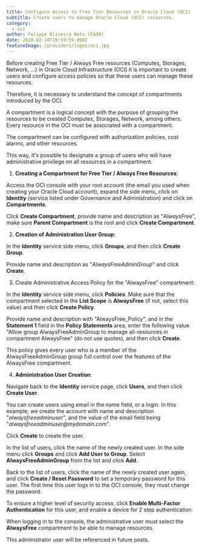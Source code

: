 ```yaml
---
title: Configure Access to Free Tier Resources in Oracle Cloud (OCI)
subtitle: Create users to manage Oracle Cloud (OCI) resources.
category:
  - oci
author: Felippe Oliveira Neto (FAON)
date: 2020-02-10T19:59:59.000Z
featureImage: /providers/logos/oci.jpg
---
```

Before creating Free Tier / Always Free resources (Computes, Storages, Network, …) in Oracle Cloud Infrastructure (OCI) it is important to create users and configure access policies so that these users can manage these resources.

Therefore, it is necessary to understand the concept of compartments introduced by the OCI.

A compartment is a logical concept with the purpose of grouping the resources to be created Computes, Storages, Network, among others. Every resource in the OCI must be associated with a compartment.

The compartment can be configured with authorization policies, cost alarms, and other resources.

This way, it's possible to designate a group of users who will have administrative privilege on all resources in a compartment.


1. **Creating a Compartment for Free Tier / Always Free Resources**:

  Access the OCI console with your root account (the email you used when creating your Oracle Cloud account), expand the side menu, click on **Identity** (service listed under Governance and Administration) and click on **Compartments**.

  Click **Create Compartment**, provide name and description as "_AlwaysFree_", make sure **Parent Compartment** is the root and click **Create Compartment**.

2. **Creation of Administration User Group**:

  In the **Identity** service side menu, click **Groups**, and then click **Create Group**.

  Provide name and description as "_AlwaysFreeAdminGroup_" and click **Create**.

3. Create Administrative Access Policy for the "AlwaysFree" compartment:

  In the **Identity** service side menu, click **Policies**. Make sure that the compartment selected in the **List Scope** is **AlwaysFree** (if not, select this value) and then click **Create Policy**.

  Provide name and description with "AlwaysFree_Policy", and in the **Statement 1** field in the **Policy Statements** area, enter the following value "Allow group AlwaysFreeAdminGroup to manage all-resources in compartment AlwaysFree" (do not use quotes), and then click **Create**.

  This policy gives every user who is a member of the AlwaysFreeAdminGroup group full control over the features of the AlwaysFree compartment.

4. **Administration User Creation**:

  Navigate back to the **Identity** service page, click **Users**, and then click **Create User**.

  You can create users using email in the name field, or a login. In this example, we create the account with name and description "_alwaysfreeadminuser_", and the value of the email field being "_alwaysfreeadminuser@mydomain.com_".

  Click **Create** to create the user.

  In the list of users, click the name of the newly created user. In the side menu click **Groups** and click **Add User to Group**. Select **AlwaysFreeAdminGroup** from the list and click **Add**.

  Back to the list of users, click the name of the newly created user again, and click **Create / Reset Password** to set a temporary password for this user. The first time this user logs in to the OCI console, they must change the password.

  To ensure a higher level of security access, click **Enable Multi-Factor Authentication** for this user, and enable a device for 2 step authentication.

When logging in to the console, the administrative user must select the **AlwaysFree** compartment to be able to manage resources.

This administrator user will be referenced in future posts.
